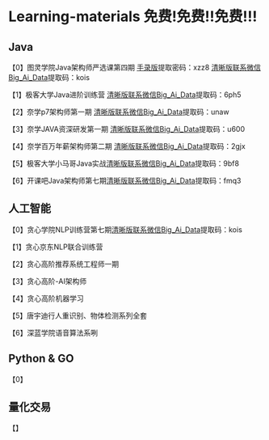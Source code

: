 # Learning-materials 免费!免费!!免费!!!
## Java
【0】图灵学院Java架构师严选课第四期 [手录版](https://pan.baidu.com/s/1OCCHJQp7Gj3yXpALjmqaiA)提取密码：xzz8 [清晰版联系微信Big_Ai_Data](https://pan.baidu.com/s/1lXvWpojFIpRGpA1XFsNX7w)提取码：kois

【1】极客大学Java进阶训练营 [清晰版联系微信Big_Ai_Data](https://pan.baidu.com/s/1qaHBFO84Oz6GP6DZr428KQ)提取码：6ph5

【2】奈学p7架构师第一期 [清晰版联系微信Big_Ai_Data](https://pan.baidu.com/s/1CloHLYHEePo_uLrUxhB-0g)提取码：unaw

【3】奈学JAVA资深研发第一期 [清晰版联系微信Big_Ai_Data](https://pan.baidu.com/s/1OlkD0O-yA236KGiJtTDUZQ)提取码：u600

【4】奈学百万年薪架构师第二期 [清晰版联系微信Big_Ai_Data](https://pan.baidu.com/s/1JylhJcQlnwQ8z7izX3nQKA)提取码：2gjx 

【5】极客大学小马哥Java实战[清晰版联系微信Big_Ai_Data](https://pan.baidu.com/s/1v6qePuFopfe9ImuU2PqGQQ)提取码：9bf8 

【6】开课吧Java架构师第七期[清晰版联系微信Big_Ai_Data](https://pan.baidu.com/s/14yH3jAWQ9_htHVEohh6KJw)提取码：fmq3 

## 人工智能
【0】贪心学院NLP训练营第七期[清晰版联系微信Big_Ai_Data](https://pan.baidu.com/s/1lXvWpojFIpRGpA1XFsNX7w)提取码：kois

【1】贪心京东NLP联合训练营

【2】贪心高阶推荐系统工程师一期

【3】贪心高阶-AI架构师

【4】贪心高阶机器学习

【5】唐宇迪行人重识别、物体检测系列全套

【6】深蓝学院语音算法系咧

## Python & GO
【0】

## 量化交易
【】

## 
